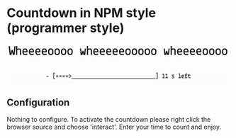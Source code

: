 # Countdown in NPM style (programmer style)

![Countdown going off](https://github.com/KneeNinetySeven/OBS-Stream-Assets/blob/master/_res/countdowns/npm.gif)

## Configuration 
Nothing to configure. To activate the countdown please right click the browser source and choose 'interact'. Enter your time to count and enjoy. 